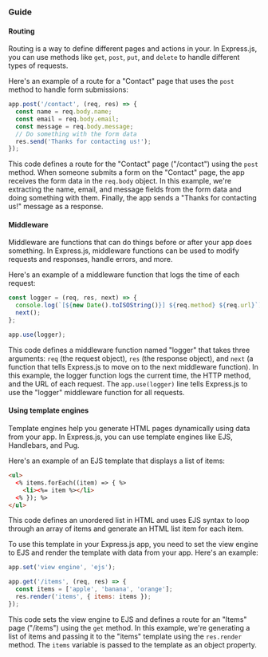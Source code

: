 ### Guide

#### Routing

Routing is a way to define different pages and actions in your. In Express.js, you can use methods like `get`, `post`, `put`, and `delete` to handle different types of requests.

Here's an example of a route for a "Contact" page that uses the `post` method to handle form submissions:

```javascript
app.post('/contact', (req, res) => {
  const name = req.body.name;
  const email = req.body.email;
  const message = req.body.message;
  // Do something with the form data
  res.send('Thanks for contacting us!');
});
```

This code defines a route for the "Contact" page ("/contact") using the `post` method. When someone submits a form on the "Contact" page, the app receives the form data in the `req.body` object. In this example, we're extracting the name, email, and message fields from the form data and doing something with them. Finally, the app sends a "Thanks for contacting us!" message as a response.

#### Middleware

Middleware are functions that can do things before or after your app does something. In Express.js, middleware functions can be used to modify requests and responses, handle errors, and more.

Here's an example of a middleware function that logs the time of each request:

```javascript
const logger = (req, res, next) => {
  console.log(`[${new Date().toISOString()}] ${req.method} ${req.url}`);
  next();
};

app.use(logger);
```

This code defines a middleware function named "logger" that takes three arguments: `req` (the request object), `res` (the response object), and `next` (a function that tells Express.js to move on to the next middleware function). In this example, the logger function logs the current time, the HTTP method, and the URL of each request. The `app.use(logger)` line tells Express.js to use the "logger" middleware function for all requests.

#### Using template engines

Template engines help you generate HTML pages dynamically using data from your app. In Express.js, you can use template engines like EJS, Handlebars, and Pug.

Here's an example of an EJS template that displays a list of items:

```html
<ul>
  <% items.forEach((item) => { %>
    <li><%= item %></li>
  <% }); %>
</ul>
```

This code defines an unordered list in HTML and uses EJS syntax to loop through an array of items and generate an HTML list item for each item.

To use this template in your Express.js app, you need to set the view engine to EJS and render the template with data from your app. Here's an example:

```javascript
app.set('view engine', 'ejs');

app.get('/items', (req, res) => {
  const items = ['apple', 'banana', 'orange'];
  res.render('items', { items: items });
});
```

This code sets the view engine to EJS and defines a route for an "Items" page ("/items") using the `get` method. In this example, we're generating a list of items and passing it to the "items" template using the `res.render` method. The `items` variable is passed to the template as an object property.